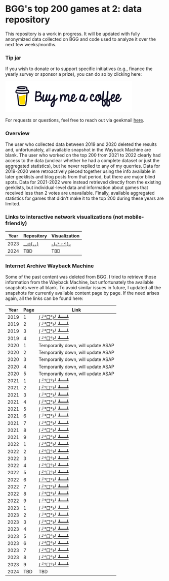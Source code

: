 # BGG's top 200 games at 2: data repository
This repository is a work in progress. It will be updated with fully anonymized data collected on BGG and code used to analyze it over the next few weeks/months.

### Tip jar
If you wish to donate or to support specific initiatives (e.g., finance the yearly survey or sponsor a prize), you can do so by clicking here:

[<img src="images/bmc-logo.png" alt="Alt text" title="Donations" width="400">](https://www.buymeacoffee.com/dr_bewd)

For requests or questions, feel free to reach out via geekmail [here](https://boardgamegeek.com/user/Dr_Bewd).

### Overview
The user who collected data between 2019 and 2020 deleted the results and, unfortunately, all available snapshot in the Wayback Machine are blank. The user who worked on the top 200 from 2021 to 2022 clearly had access to the data (unclear whether he had a complete dataset or just the aggregated statistics), but he never replied to any of my querries. Data for 2019-2020 were retroactively pieced together using the info available in later geeklists and blog posts from that period, but there are major blind spots. Data for 2021-2022 were instead retrieved directly from the existing geeklists, but individual-level data and information about games that received less than 2 votes are unavailable. Finally, available aggregated statistics for games that didn't make it to the top 200 during these years are limited.

### Links to interactive network visualizations (not mobile-friendly)
| Year | Repository | Visualization |
| --- | --- | --- |
| 2023 | [__φ(．．)](https://github.com/DrBewd/BGG_top200_at_2_2023) | [⸜(｡˃ ᵕ ˂ )⸝](https://drbewd.github.io/BGG_top200_at_2_2023/#) |
| 2024 | TBD | TBD |

### Internet Archive Wayback Machine
Some of the past content was deleted from BGG. I tried to retrieve those information from the Wayback Machine, but unfortunately the available snapshots were all blank. To avoid similar issues in future, I updated all the snapshots for currently available content page by page. If the need arises again, all the links can be found here:

| Year | Page | Link |
| --- | --- | --- |
| 2019 | 1 | [( ╯°□°)╯ ┻━━┻](https://web.archive.org/web/20240000000000*/https://boardgamegeek.com/geeklist/330084/peoples-choice-two-archival-series-2019) |
| 2019 | 2 | [( ╯°□°)╯ ┻━━┻](https://web.archive.org/web/20240000000000*/https://boardgamegeek.com/geeklist/330084/peoples-choice-two-archival-series-2019?page=2) |
| 2019 | 3 | [( ╯°□°)╯ ┻━━┻](https://web.archive.org/web/20240000000000*/https://boardgamegeek.com/geeklist/330084/peoples-choice-two-archival-series-2019?page=3) |
| 2019 | 4 | [( ╯°□°)╯ ┻━━┻](https://web.archive.org/web/20240000000000*/https://boardgamegeek.com/geeklist/330084/peoples-choice-two-archival-series-2019?page=4) |
| 2020 | 1 | Temporarily down, will update ASAP | 
| 2020 | 2 | Temporarily down, will update ASAP |
| 2020 | 3 | Temporarily down, will update ASAP |
| 2020 | 4 | Temporarily down, will update ASAP |
| 2020 | 5 | Temporarily down, will update ASAP |
| 2021 | 1 | [( ╯°□°)╯ ┻━━┻](https://web.archive.org/web/20240000000000*/https://boardgamegeek.com/geeklist/292379/2021-peoples-choice-top-games-two-1-200) |
| 2021 | 2 | [( ╯°□°)╯ ┻━━┻](https://web.archive.org/web/20240000000000*/https://boardgamegeek.com/geeklist/292379/2021-peoples-choice-top-games-two-1-200?page=2) |
| 2021 | 3 | [( ╯°□°)╯ ┻━━┻](https://web.archive.org/web/20240000000000*/https://boardgamegeek.com/geeklist/292379/2021-peoples-choice-top-games-two-1-200?page=3) |
| 2021 | 4 | [( ╯°□°)╯ ┻━━┻](https://web.archive.org/web/20240000000000*/https://boardgamegeek.com/geeklist/292379/2021-peoples-choice-top-games-two-1-200?page=4) |
| 2021 | 5 | [( ╯°□°)╯ ┻━━┻](https://web.archive.org/web/20240000000000*/https://boardgamegeek.com/geeklist/292379/2021-peoples-choice-top-games-two-1-200?page=5) |
| 2021 | 6 | [( ╯°□°)╯ ┻━━┻](https://web.archive.org/web/20240000000000*/https://boardgamegeek.com/geeklist/292379/2021-peoples-choice-top-games-two-1-200?page=6) |
| 2021 | 7 | [( ╯°□°)╯ ┻━━┻](https://web.archive.org/web/20240000000000*/https://boardgamegeek.com/geeklist/292379/2021-peoples-choice-top-games-two-1-200?page=7) |
| 2021 | 8 | [( ╯°□°)╯ ┻━━┻](https://web.archive.org/web/20240000000000*/https://boardgamegeek.com/geeklist/292379/2021-peoples-choice-top-games-two-1-200?page=8) |
| 2021 | 9 | [( ╯°□°)╯ ┻━━┻](https://web.archive.org/web/20240000000000*/https://boardgamegeek.com/geeklist/292379/2021-peoples-choice-top-games-two-1-200?page=9) |
| 2022 | 1 | [( ╯°□°)╯ ┻━━┻](https://web.archive.org/web/20240000000000*/https://boardgamegeek.com/geeklist/307302/2022-peoples-choice-top-games-two-1-200) |
| 2022 | 2 | [( ╯°□°)╯ ┻━━┻](https://web.archive.org/web/20240000000000*/https://boardgamegeek.com/geeklist/307302/2022-peoples-choice-top-games-two-1-200?page=2) |
| 2022 | 3 | [( ╯°□°)╯ ┻━━┻](https://web.archive.org/web/20240515000000*/https://boardgamegeek.com/geeklist/307302/2022-peoples-choice-top-games-two-1-200?page=3) |
| 2022 | 4 | [( ╯°□°)╯ ┻━━┻](https://web.archive.org/web/20240515000000*/https://boardgamegeek.com/geeklist/307302/2022-peoples-choice-top-games-two-1-200?page=4) |
| 2022 | 5 | [( ╯°□°)╯ ┻━━┻](https://web.archive.org/web/20240515000000*/https://boardgamegeek.com/geeklist/307302/2022-peoples-choice-top-games-two-1-200?page=5) |
| 2022 | 6 | [( ╯°□°)╯ ┻━━┻](https://web.archive.org/web/20240515000000*/https://boardgamegeek.com/geeklist/307302/2022-peoples-choice-top-games-two-1-200?page=6) |
| 2022 | 7 | [( ╯°□°)╯ ┻━━┻](https://web.archive.org/web/20240515000000*/https://boardgamegeek.com/geeklist/307302/2022-peoples-choice-top-games-two-1-200?page=7) |
| 2022 | 8 | [( ╯°□°)╯ ┻━━┻](https://web.archive.org/web/20240515000000*/https://boardgamegeek.com/geeklist/307302/2022-peoples-choice-top-games-two-1-200?page=8) |
| 2022 | 9 | [( ╯°□°)╯ ┻━━┻](https://web.archive.org/web/20240515000000*/https://boardgamegeek.com/geeklist/307302/2022-peoples-choice-top-games-two-1-200?page=9) |
| 2023 | 1 | [( ╯°□°)╯ ┻━━┻](https://web.archive.org/web/20240000000000*/https://boardgamegeek.com/geeklist/328691/2023-peoples-choice-top-games-two-200-1) |
| 2023 | 2 | [( ╯°□°)╯ ┻━━┻](https://web.archive.org/web/20240000000000*/https://boardgamegeek.com/geeklist/328691/2023-peoples-choice-top-games-two-200-1?page=2) |
| 2023 | 3 | [( ╯°□°)╯ ┻━━┻](https://web.archive.org/web/20240000000000*/https://boardgamegeek.com/geeklist/328691/2023-peoples-choice-top-games-two-200-1?page=3) |
| 2023 | 4 | [( ╯°□°)╯ ┻━━┻](https://web.archive.org/web/20240000000000*/https://boardgamegeek.com/geeklist/328691/2023-peoples-choice-top-games-two-200-1?page=4) |
| 2023 | 5 | [( ╯°□°)╯ ┻━━┻](https://web.archive.org/web/20240000000000*/https://boardgamegeek.com/geeklist/328691/2023-peoples-choice-top-games-two-200-1?page=5) |
| 2023 | 6 | [( ╯°□°)╯ ┻━━┻](https://web.archive.org/web/20240000000000*/https://boardgamegeek.com/geeklist/328691/2023-peoples-choice-top-games-two-200-1?page=6) |
| 2023 | 7 | [( ╯°□°)╯ ┻━━┻](https://web.archive.org/web/20240000000000*/https://boardgamegeek.com/geeklist/328691/2023-peoples-choice-top-games-two-200-1?page=7) |
| 2023 | 8 | [( ╯°□°)╯ ┻━━┻](https://web.archive.org/web/20240000000000*/https://boardgamegeek.com/geeklist/328691/2023-peoples-choice-top-games-two-200-1?page=8) |
| 2023 | 9 | [( ╯°□°)╯ ┻━━┻](https://web.archive.org/web/20240000000000*/https://boardgamegeek.com/geeklist/328691/2023-peoples-choice-top-games-two-200-1?page=9) |
| 2024 | TBD | TBD |
